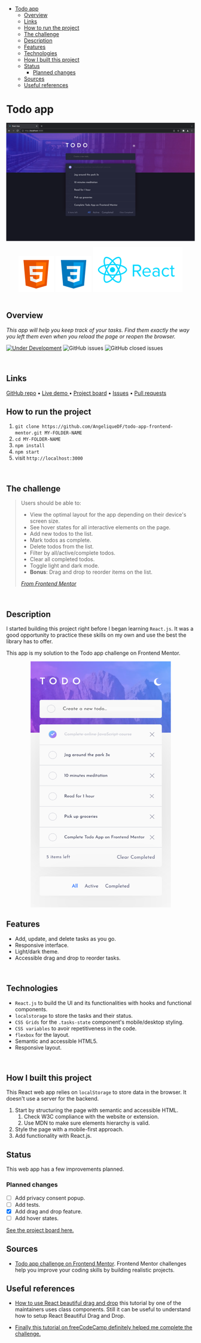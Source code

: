 - [Todo app](#todo-app)
  - [Overview](#overview)
  - [Links](#links)
  - [How to run the project](#how-to-run-the-project)
  - [The challenge](#the-challenge)
  - [Description](#description)
  - [Features](#features)
  - [Technologies](#technologies)
  - [How I built this project](#how-i-built-this-project)
  - [Status](#status)
    - [Planned changes](#planned-changes)
  - [Sources](#sources)
  - [Useful references](#useful-references)

# Todo app

![Screen shot of the todo app](./src/images/screenshot.png)

<div align="center">
  <img src="./src/images/logo-html5.svg">
  <img src="./src/images/logo-css3.svg">
  <img src="./src/images/logo-reactjs.svg">
  <!-- <img src="./src/images/logo-jestjs-large.svg">
  <img src="./src/images/logo-cypress.png" style="width:72px; height:24px"> -->
</div>

<br />

## Overview

*This app will help you keep track of your tasks. Find them exactly the way you left them even when you reload the page or reopen the browser.*

[![Under Development](https://img.shields.io/badge/under-development-orange.svg)]() ![GitHub issues](https://img.shields.io/github/issues/AngeliqueDF/todo-app-frontend-mentor) ![GitHub closed issues](https://img.shields.io/github/issues-closed/AngeliqueDF/todo-app-frontend-mentor?color=green)

<br />

## Links

<p>
<a href="https://github.com/AngeliqueDF/todo-app-frontend-mentor">GitHub repo</a> • <a href="/.github/CONTRIBUTING.md">Live demo </a> • <a href="https://github.com/AngeliqueDF/todo-app-frontend-mentor/projects">Project board</a> • <a href="https://github.com/AngeliqueDF/todo-app-frontend-mentor/issues?q=">Issues</a> • <a href="https://github.com/AngeliqueDF/todo-app-frontend-mentor/pulls?q=">Pull requests</a>
</p>

## How to run the project

1. ``git clone https://github.com/AngeliqueDF/todo-app-frontend-mentor.git MY-FOLDER-NAME``
2. ``cd MY-FOLDER-NAME``
3. ``npm install``
4. `` npm start ``
5. visit ``http://localhost:3000``

<br />

## The challenge 

> Users should be able to:
> - View the optimal layout for the app depending on their device's screen size.
> - See hover states for all interactive elements on the page.
> - Add new todos to the list.
> - Mark todos as complete.
> - Delete todos from the list.
> - Filter by all/active/complete todos.
> - Clear all completed todos.
> - Toggle light and dark mode.
> - **Bonus**: Drag and drop to reorder items on the list.
>
> *[From Frontend Mentor](https://www.frontendmentor.io/challenges/todo-app-Su1_KokOW)*

<br />


## Description

I started building this project right before I began learning ``React.js``. It was a good opportunity to practice these skills on my own and use the best the library has to offer.

This app is my solution to the Todo app challenge on Frontend Mentor.

<p align="center">
<img src="./src/images/screenshot-mobile.png" width="375px" height="656px" style="margin: 0 auto;" alt="Screenshot of the order summary component on mobile.">
</p>

## Features

- Add, update, and delete tasks as you go.
- Responsive interface.
- Light/dark theme.
- Accessible drag and drop to reorder tasks.

<br />

## Technologies

- ``React.js`` to build the UI and its functionalities with hooks and functional components.
- ``localstorage`` to store the tasks and their status.
- ``CSS Grids`` for the ``.tasks-state`` component's mobile/desktop styling.
- ``CSS variables`` to avoir repetitiveness in the code.
- ``flexbox`` for the layout.
- Semantic and accessible HTML5.
- Responsive layout.

<br />

## How I built this project

This React web app relies on ``localStorage`` to store data in the browser. It doesn't use a server for the backend.

1. Start by structuring the page with semantic and accessible HTML.
   1. Check W3C compliance with the website or extension.
   2. Use MDN to make sure elements hierarchy is valid.
2. Style the page with a mobile-first approach.
3. Add functionality with React.js.

<!-- [Visit my portfolio site, to see how I managed the challenges I faced while building this app.](https://adf.dev) -->

## Status

This web app has a few improvements planned.

### Planned changes

- [ ] Add privacy consent popup.
- [ ] Add tests.
- [x] Add drag and drop feature.
- [ ] Add hover states.

[See the project board here.](https://github.com/AngeliqueDF/todo-app-frontend-mentor/projects)

## Sources

- [Todo app challenge on Frontend Mentor](https://www.frontendmentor.io/challenges/todo-app-Su1_KokOW). Frontend Mentor challenges help you improve your coding skills by building realistic projects.

## Useful references

- [How to use React beautiful drag and drop](https://egghead.io/lessons/react-create-and-style-a-list-of-data-with-react) this tutorial by one of the maintainers uses class components. Still it can be useful to understand how to setup React Beautiful Drag and Drop.

- [Finally this tutorial on freeCodeCamp definitely helped me complete the challenge.](https://www.freecodecamp.org/news/how-to-add-drag-and-drop-in-react-with-react-beautiful-dnd/)